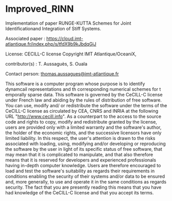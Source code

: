 # Improved_RINN
Implementation of paper RUNGE-KUTTA Schemes for Joint Identificationand Integration of Stiff Systems.

Associated paper : https://cloud.imt-atlantique.fr/index.php/s/tfdX9b9kJbdqGjJ

License: CECILL-C license Copyright IMT Atlantique/OceaniX,

contributor(s) : T. Aussaguès, S. Ouala

Contact person: thomas.aussagues@imt-atlantique.fr

This software is a computer program whose purpose is to identify dynamcail representations and th corresponding numerical schemes for t emporally sparse data. This software is governed by the CeCILL-C license under French law and abiding by the rules of distribution of free software. You can use, modify and/ or redistribute the software under the terms of the CeCILL-C license as circulated by CEA, CNRS and INRIA at the following URL "http://www.cecill.info". As a counterpart to the access to the source code and rights to copy, modify and redistribute granted by the license, users are provided only with a limited warranty and the software's author, the holder of the economic rights, and the successive licensors have only limited liability. In this respect, the user's attention is drawn to the risks associated with loading, using, modifying and/or developing or reproducing the software by the user in light of its specific status of free software, that may mean that it is complicated to manipulate, and that also therefore means that it is reserved for developers and experienced professionals having in-depth computer knowledge. Users are therefore encouraged to load and test the software's suitability as regards their requirements in conditions enabling the security of their systems and/or data to be ensured and, more generally, to use and operate it in the same conditions as regards security. The fact that you are presently reading this means that you have had knowledge of the CeCILL-C license and that you accept its terms.
